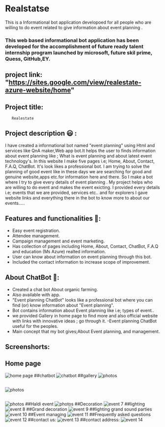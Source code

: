 # Realstatse
This is a Informational bot application developoed for all people who are willing to do event  related to give information about event planning .
### This web based informational bot application has been developed for the accomplishment of future ready talent internship program launched by microsoft, future skil prime, Quess, GitHub,EY.
## project link: "https://sites.google.com/view/realestate-azure-website/home"
## Project title:
       Realestate
    
   
## Project description 😃 :
I have created a informational bot named "event planning" using Html and services like QnA maker,Web app bot.It helps the user to finds information about event planning like ; What is event planning and about latest event technology's. In this website I make five pages i.e; Home, About, Contact, F.A.Q, ChatBot. It's look likes a professional bot. I am trying to solve the planning of good event like in these days we are searching for good and genuine website,apps etc.for information here and there. So I make a bot where I try to give every details of event planning . My project helps who are willing to do event and makes the event exicting. I provided every details i.e; events that we are provided, services etc.. and for explorers I gave website links and everything there in the bot to know more to about our events.....
## Features and functionalities 🧐:
- Easy event registration.
- Attendee management.
- Campaign management and event marketing.
- Has collection of pages including Home, About, Contact, ChatBot, F.A.Q and education (Ms Azure) realted information.
- User can know about information on event planning through this bot.
- Included the contact information to increase scope of improvement.
## About ChatBot 💬:
- Created a chat bot About organic farming.
- Also available with app.
- "Event planning ChatBot" looks like a professional bot where you can find (or) know information about "Event planning".
- Bot contains information about Event planning like i.e; types of event..
- we provided Gallery in home page to find more and also official website with links with innovative ideas ; go through it.
-Event planning ChatBot useful for the peoples.
- Main concept that my bot gives;About Event planning, and management.
## Screenshorts:
## Home page
![home page](https://user-images.githubusercontent.com/112412481/193051949-65441b8a-095a-44af-ab3a-393688f7c87a.jpg)
##chatbot
![chatbot](https://user-images.githubusercontent.com/112412481/193053660-9956f00f-e8e8-4d26-a33d-86a78a1085d8.jpg)
##gallery
![photos](https://user-images.githubusercontent.com/112412481/193054051-696b6e94-7951-4766-84ed-f26b72e5bde8.jpg)
##
![photos](https://user-images.githubusercontent.com/112412481/193054419-12a58a76-bcff-4a08-aa7c-0f87df6e7bcd.jpg)
##
![photos](https://user-images.githubusercontent.com/112412481/193054871-16197410-5048-4511-b221-a6b9675f567b.jpg)
##Haldi event
![photos](https://user-images.githubusercontent.com/112412481/193055251-f04d30f5-db30-4ce7-87aa-b2116ce09a1b.jpg)
##Decoration
![event 7](https://user-images.githubusercontent.com/112412481/193055534-b634de9b-01e6-48ad-9728-958e2cd3c123.jpg)
##lighting
![event 8](https://user-images.githubusercontent.com/112412481/193055763-cd29aa50-64c1-4bfe-93e9-d90a7f8198d0.jpg)
##Grand decoration
![event 9](https://user-images.githubusercontent.com/112412481/193056022-e9f606f5-6a4a-4b1a-97e9-a9c97ee69e89.jpg)
##lighting grand sound parties
![event 10](https://user-images.githubusercontent.com/112412481/193056359-1faec9a7-7c46-494f-b7a9-a9120a69e457.jpg)
##Event managing
![event 11](https://user-images.githubusercontent.com/112412481/193056880-a89dff7a-4df2-41d7-8892-181c674a65d7.jpg)
##Frequently asked questions
![event 12](https://user-images.githubusercontent.com/112412481/193057219-0e2bef8e-66ca-40cd-bbc1-1265350ec20a.jpg)
##contact us:
![event 13](https://user-images.githubusercontent.com/112412481/193057457-12a35491-29c2-4597-ba73-c1631f5f4e5e.jpg)
##contact address:
![event 14](https://user-images.githubusercontent.com/112412481/193057685-f427520d-b55f-4422-ad39-031fb1c80919.jpg)
